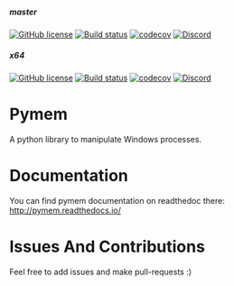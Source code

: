 ##### master

[![GitHub license](https://img.shields.io/github/license/srounet/pymem.svg)](https://github.com/srounet/Pymem/)
[![Build status](https://ci.appveyor.com/api/projects/status/sfdvrtuh9qa2f3aa/branch/master?svg=true)](https://ci.appveyor.com/project/srounet/pymem/branch/master)
[![codecov](https://codecov.io/gh/srounet/Pymem/branch/master/graph/badge.svg)](https://codecov.io/gh/srounet/Pymem/branch/master)
[![Discord](https://img.shields.io/discord/342944948770963476.svg)](https://discord.gg/xaWNac8)

  
##### x64

[![GitHub license](https://img.shields.io/github/license/srounet/pymem.svg)](https://github.com/srounet/Pymem/)
[![Build status](https://ci.appveyor.com/api/projects/status/sfdvrtuh9qa2f3aa/branch/x64?svg=true)](https://ci.appveyor.com/project/srounet/pymem/branch/x64)
[![codecov](https://codecov.io/gh/srounet/Pymem/branch/x64/graph/badge.svg)](https://codecov.io/gh/srounet/Pymem/branch/x64)
[![Discord](https://img.shields.io/discord/342944948770963476.svg)](https://discord.gg/xaWNac8)

Pymem
=====

A python library to manipulate Windows processes.

Documentation
=============
You can find pymem documentation on readthedoc there: http://pymem.readthedocs.io/

Issues And Contributions
========================
Feel free to add issues and make pull-requests :)
